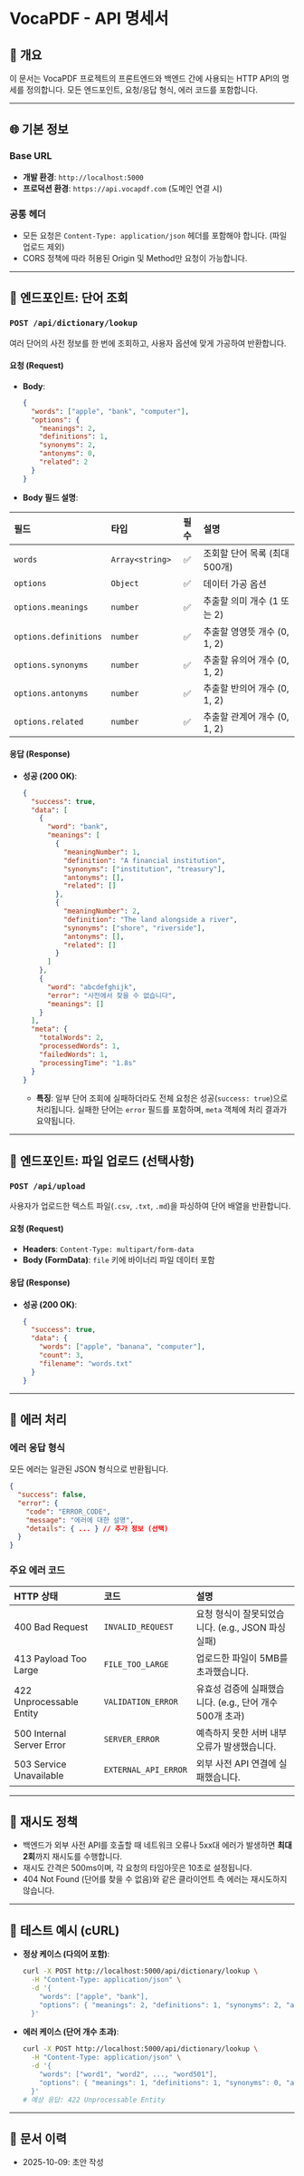 # VocaPDF - API 명세서

## 📌 개요

이 문서는 VocaPDF 프로젝트의 프론트엔드와 백엔드 간에 사용되는 HTTP API의 명세를 정의합니다. 모든 엔드포인트, 요청/응답 형식, 에러 코드를 포함합니다.

---

## 🌐 기본 정보

### Base URL

-   **개발 환경**: `http://localhost:5000`
-   **프로덕션 환경**: `https://api.vocapdf.com` (도메인 연결 시)

### 공통 헤더

-   모든 요청은 `Content-Type: application/json` 헤더를 포함해야 합니다. (파일 업로드 제외)
-   CORS 정책에 따라 허용된 Origin 및 Method만 요청이 가능합니다.

---

## 📡 엔드포인트: 단어 조회

### `POST /api/dictionary/lookup`

여러 단어의 사전 정보를 한 번에 조회하고, 사용자 옵션에 맞게 가공하여 반환합니다.

#### 요청 (Request)

-   **Body**:
    ```json
    {
      "words": ["apple", "bank", "computer"],
      "options": {
        "meanings": 2,
        "definitions": 1,
        "synonyms": 2,
        "antonyms": 0,
        "related": 2
      }
    }
    ```

-   **Body 필드 설명**:

| 필드 | 타입 | 필수 | 설명 |
| :--- | :--- | :--: | :--- |
| `words` | `Array<string>` | ✅ | 조회할 단어 목록 (최대 500개) |
| `options` | `Object` | ✅ | 데이터 가공 옵션 |
| `options.meanings` | `number` | ✅ | 추출할 의미 개수 (1 또는 2) |
| `options.definitions` | `number` | ✅ | 추출할 영영뜻 개수 (0, 1, 2) |
| `options.synonyms` | `number` | ✅ | 추출할 유의어 개수 (0, 1, 2) |
| `options.antonyms` | `number` | ✅ | 추출할 반의어 개수 (0, 1, 2) |
| `options.related` | `number` | ✅ | 추출할 관계어 개수 (0, 1, 2) |

#### 응답 (Response)

-   **성공 (200 OK)**:
    ```json
    {
      "success": true,
      "data": [
        {
          "word": "bank",
          "meanings": [
            {
              "meaningNumber": 1,
              "definition": "A financial institution",
              "synonyms": ["institution", "treasury"],
              "antonyms": [],
              "related": []
            },
            {
              "meaningNumber": 2,
              "definition": "The land alongside a river",
              "synonyms": ["shore", "riverside"],
              "antonyms": [],
              "related": []
            }
          ]
        },
        {
          "word": "abcdefghijk",
          "error": "사전에서 찾을 수 없습니다",
          "meanings": []
        }
      ],
      "meta": {
        "totalWords": 2,
        "processedWords": 1,
        "failedWords": 1,
        "processingTime": "1.8s"
      }
    }
    ```
    -   **특징**: 일부 단어 조회에 실패하더라도 전체 요청은 성공(`success: true`)으로 처리됩니다. 실패한 단어는 `error` 필드를 포함하며, `meta` 객체에 처리 결과가 요약됩니다.

---

## 📡 엔드포인트: 파일 업로드 (선택사항)

### `POST /api/upload`

사용자가 업로드한 텍스트 파일(`.csv`, `.txt`, `.md`)을 파싱하여 단어 배열을 반환합니다.

#### 요청 (Request)

-   **Headers**: `Content-Type: multipart/form-data`
-   **Body (FormData)**: `file` 키에 바이너리 파일 데이터 포함

#### 응답 (Response)

-   **성공 (200 OK)**:
    ```json
    {
      "success": true,
      "data": {
        "words": ["apple", "banana", "computer"],
        "count": 3,
        "filename": "words.txt"
      }
    }
    ```

---

## 🔄 에러 처리

### 에러 응답 형식

모든 에러는 일관된 JSON 형식으로 반환됩니다.

```json
{
  "success": false,
  "error": {
    "code": "ERROR_CODE",
    "message": "에러에 대한 설명",
    "details": { ... } // 추가 정보 (선택)
  }
}
```

### 주요 에러 코드

| HTTP 상태 | 코드 | 설명 |
| :--- | :--- | :--- |
| 400 Bad Request | `INVALID_REQUEST` | 요청 형식이 잘못되었습니다. (e.g., JSON 파싱 실패) |
| 413 Payload Too Large | `FILE_TOO_LARGE` | 업로드한 파일이 5MB를 초과했습니다. |
| 422 Unprocessable Entity | `VALIDATION_ERROR` | 유효성 검증에 실패했습니다. (e.g., 단어 개수 500개 초과) |
| 500 Internal Server Error | `SERVER_ERROR` | 예측하지 못한 서버 내부 오류가 발생했습니다. |
| 503 Service Unavailable | `EXTERNAL_API_ERROR` | 외부 사전 API 연결에 실패했습니다. |

---

## 🔁 재시도 정책

-   백엔드가 외부 사전 API를 호출할 때 네트워크 오류나 5xx대 에러가 발생하면 **최대 2회**까지 재시도를 수행합니다.
-   재시도 간격은 500ms이며, 각 요청의 타임아웃은 10초로 설정됩니다.
-   404 Not Found (단어를 찾을 수 없음)와 같은 클라이언트 측 에러는 재시도하지 않습니다.

---

## 🧪 테스트 예시 (cURL)

-   **정상 케이스 (다의어 포함)**:
    ```bash
    curl -X POST http://localhost:5000/api/dictionary/lookup \
      -H "Content-Type: application/json" \
      -d '{
        "words": ["apple", "bank"],
        "options": { "meanings": 2, "definitions": 1, "synonyms": 2, "antonyms": 0, "related": 0 }
      }'
    ```

-   **에러 케이스 (단어 개수 초과)**:
    ```bash
    curl -X POST http://localhost:5000/api/dictionary/lookup \
      -H "Content-Type: application/json" \
      -d '{
        "words": ["word1", "word2", ..., "word501"],
        "options": { "meanings": 1, "definitions": 1, "synonyms": 0, "antonyms": 0, "related": 0 }
      }'
    # 예상 응답: 422 Unprocessable Entity
    ```

---

## 📝 문서 이력
- 2025-10-09: 초안 작성